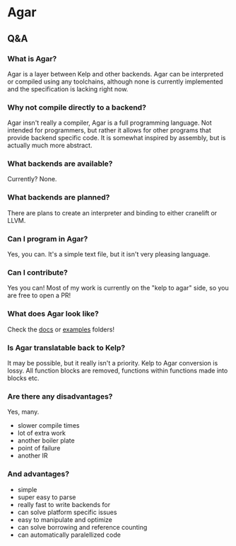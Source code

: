 # Agar
## Q&A
### What is Agar?
Agar is a layer between Kelp and other backends. Agar can be interpreted or compiled using any toolchains, although none is currently implemented and the specification is lacking right now.
### Why not compile directly to a backend?
Agar insn't really a compiler, Agar is a full programming language. Not intended for programmers, but rather it allows for other programs that provide backend specific code. It is somewhat inspired by assembly, but is actually much more abstract.
### What backends are available?
Currently? None.
### What backends are planned?
There are plans to create an interpreter and binding to either cranelift or LLVM.
### Can I program in Agar?
Yes, you can. It's a simple text file, but it isn't very pleasing language.
### Can I contribute?
Yes you can! Most of my work is currently on the "kelp to agar" side, so you are free to open a PR!
### What does Agar look like?
Check the [docs](docs/) or [examples](examples/) folders!
### Is Agar translatable back to Kelp?
It may be possible, but it really isn't a priority. Kelp to Agar conversion is lossy. All function blocks are removed, functions within functions made into blocks etc.
### Are there any disadvantages?
Yes, many.
- slower compile times
- lot of extra work
- another boiler plate
- point of failure
- another IR
### And advantages?
- simple
- super easy to parse
- really fast to write backends for
- can solve platform specific issues
- easy to manipulate and optimize
- can solve borrowing and reference counting
- can automatically paralellized code